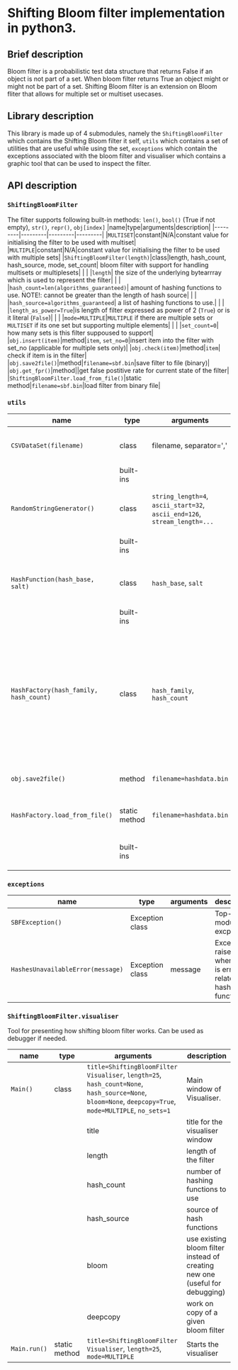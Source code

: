 # Shifting Bloom filter implementation in python3.

## Brief description
Bloom filter is a probabilistic test data structure that returns False if an object is not part of a set. When bloom filter returns True an object might or might not be part of a set. Shifting Bloom filter is an extension on  Bloom fliter that allows for multiple set or multiset usecases.

## Library description
This library is made up of 4 submodules, namely the `ShiftingBloomFilter` which contains the Shifting Bloom filter it self, `utils` which contains a set of utilities that are useful while using the set, `exceptions` which contain the exceptions associated with the bloom filter and visualiser which contains a graphic tool that can be used to inspect the filter.

## API description

### `ShiftingBloomFilter`
The filter supports following built-in methods: `len()`, `bool()` (True if not empty), `str()`, `repr()`, `obj[index]` 
|name|type|arguments|description|
|---------|---------|---------|---------|
|`MULTISET`|constant|N/A|constant value for initialising the filter to be used with multiset|
|`MULTIPLE`|constant|N/A|constant value for initialising the filter to be used with multiple sets|
|`ShiftingBloomFilter(length)`|class|length, hash_count, hash_source, mode, set_count| bloom filter with support for handling multisets or multiplesets|
| | |`length`| the size of the underlying bytearrray which is used to represent the filter|
| | |`hash_count=len(algorithms_guaranteed)`| amount of hashing functions to use. NOTE!: cannot be greater than the length of hash source|
| | |`hash_source=algorithms_guaranteed`| a list of hashing functions to use.|
| | |`length_as_power=True`|is length of filter expressed as power of 2 (`True`) or is it literal (`False`)|
| | |`mode=MULTIPLE`|`MULTIPLE` if there are multiple sets or `MULTISET` if its one set but supporting multiple elements|
| | |`set_count=0`| how many sets is this filter suppoused to support|
|`obj.insert(item)`|method|`item`, `set_no=0`|insert item into the filter with set_no (applicable for multiple sets only)|
|`obj.check(item)`|method|`item`| check if item is in the filter|
|`obj.save2file()`|method|`filename=sbf.bin`|save filter to file (binary)|
|`obj.get_fpr()`|method||get false postitive rate for current state of the filter|
|`ShiftingBloomFilter.load_from_file()`|static method|`filename=sbf.bin`|load filter from binary file|


### `utils`
|name|type|arguments|description|
|---------|---------|---------|---------|
|`CSVDataSet(filename)`|class|filename, separator=','|Iterative reader for csv data sets|
||built-ins||`repr()`, `next()`|
|`RandomStringGenerator()`|class|`string_length=4`, `ascii_start=32`, `ascii_end=126`, `stream_length=...`| a stream of random strings of given length|
||built-ins||`repr()`, `len()`, `next()`|
|`HashFunction(hash_base, salt)`|class|`hash_base`, `salt`| wrapper around salted hashing function|
||built-ins||`repr()`, `obj()`|
|`HashFactory(hash_family, hash_count)`|class|`hash_family`, `hash_count`|Produces a list of salted hash functions. `hash_family` is a base hash function from hashlib. hash_count is number of hash functions to create|
|`obj.save2file()`|method|`filename=hashdata.bin`| save `HashFactory` object to file.|
|`HashFactory.load_from_file()`|static method| `filename=hashdata.bin`| load `HashFactory` object from file|
||built-ins||`len()`, `repr()`, `next()`, `obj[index]`|


### `exceptions`
|name|type|arguments|description|
|---------|---------|---------|---------|
|`SBFException()`|Exception class||Top-level module excpetion|
|`HashesUnavailableError(message)`|Exception class|message| Exception raised when there is error related to hashing functions|


### `ShiftingBloomFilter.visualiser`
Tool for presenting how shifting bloom filter works. Can be used as debugger if needed.

|name|type|arguments|description|
|---------|---------|---------|---------|
|`Main()`|class|`title=ShiftingBloomFilter Visualiser`, `length=25`, `hash_count=None`, `hash_source=None`, `bloom=None`, `deepcopy=True`, `mode=MULTIPLE`, `no_sets=1`| Main window of Visualiser.|
|||title| title for the visualiser window|
|||length | length of the filter|
|||hash_count| number of hashing functions to use|
|||hash_source| source of hash functions|
|||bloom| use existing bloom filter instead of creating new one (useful for debugging)
|||deepcopy| work on copy of a given bloom filter|
|`Main.run()`|static method|`title=ShiftingBloomFilter Visualiser`, `length=25`, `mode=MULTIPLE`|Starts the visualiser|
